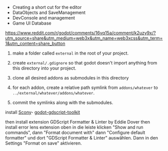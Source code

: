 * Creating a short cut for the editor
* DataObjects and SaveManagement
* DevConsole and management
* Game UI Database


https://www.reddit.com/r/godot/comments/16vq15a/comment/k2uzy9x/?utm_source=share&utm_medium=web3x&utm_name=web3xcss&utm_term=1&utm_content=share_button
1. make a folder called `external` in the root of your project.
	
2. create `external/.gdignore` so that godot doesn't import anything from this directory into your project.
	
3. clone all desired addons as submodules in this directory
	
4. for each addon, create a relative path symlink from `addons/whatever` to `../external/whatever/addons/whatever`.
	
5. commit the symlinks along with the submodules.

install
[Scony](https://github.com/Scony)- [godot-gdscript-toolkit](https://github.com/Scony/godot-gdscript-toolkit)

then install extension GDScript Formatter & Linter by Eddie Dover
then install error lens extension
oben in die leiste klicken "Show and run commands", dann "Format document with" dann "Configure default formatter" und dort "GDScript Formatter & Linter" auswählen.
Dann in den Settings "Format on save" aktivieren.